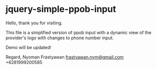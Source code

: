 # jquery-simple-ppob-input

Hello, thank you for visiting.

This file is a simplified version of ppob input with a dynamic view of the provider's logo with changes to phone number input.

Demo will be updated!

Regard,
Nyoman Frastyawan
frastyawan.nym@gmail.com
+6281999200585
